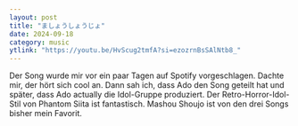 ```yaml
---
layout: post
title: "ましょうしょうじょ"
date: 2024-09-18
category: music
ytlink: "https://youtu.be/HvScug2tmfA?si=ezozrnBsSAlNtb8_"
---
```


Der Song wurde mir vor ein paar Tagen auf Spotify vorgeschlagen. Dachte mir, der hört sich cool an. Dann sah ich, dass
Ado den Song geteilt hat und später, dass Ado actually die Idol-Gruppe produziert. Der Retro-Horror-Idol-Stil von
Phantom Siita ist fantastisch. Mashou Shoujo ist von den drei Songs bisher mein Favorit.